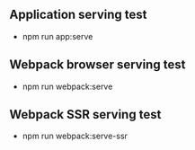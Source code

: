 
## Application serving test 
- npm run app:serve 


## Webpack browser serving test
- npm run webpack:serve 


## Webpack SSR serving test 
- npm run webpack:serve-ssr

